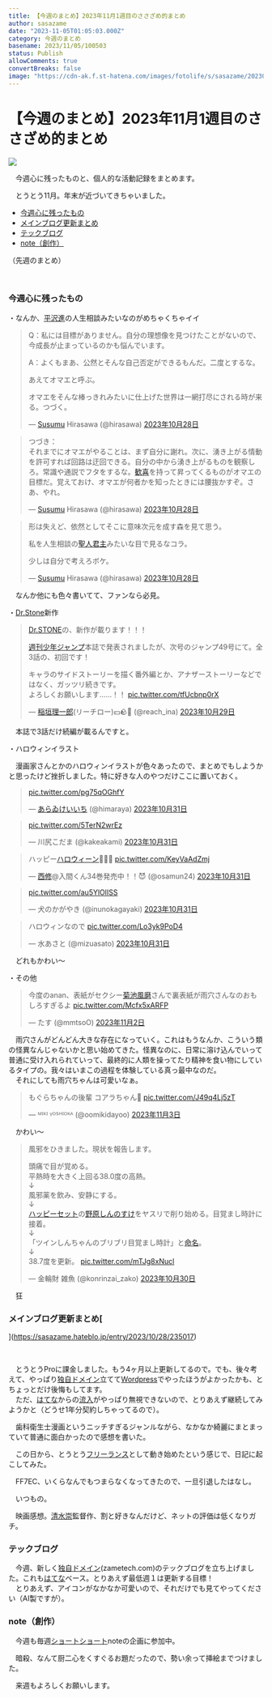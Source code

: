 ```yaml
---
title: 【今週のまとめ】2023年11月1週目のささざめ的まとめ
author: sasazame
date: "2023-11-05T01:05:03.000Z"
category: 今週のまとめ
basename: 2023/11/05/100503
status: Publish
allowComments: true
convertBreaks: false
image: "https://cdn-ak.f.st-hatena.com/images/fotolife/s/sasazame/20230812/20230812235302.png"
---
```

# 【今週のまとめ】2023年11月1週目のささざめ的まとめ

![](https://cdn-ak.f.st-hatena.com/images/fotolife/s/sasazame/20230812/20230812235302.png)

　今週心に残ったものと、個人的な活動記録をまとめます。

<!-- Extended Body -->

　とうとう11月。年末が近づいてきちゃいました。

-   [今週心に残ったもの](#今週心に残ったもの)
-   [メインブログ更新まとめ](#メインブログ更新まとめ)
-   [テックブログ](#テックブログ)
-   [note（創作）](#note創作)

（先週のまとめ）

 [](https://sasazame.hateblo.jp/entry/2023/10/29/083121)

### 今週心に残ったもの

・なんか、[平沢進](https://d.hatena.ne.jp/keyword/%CA%BF%C2%F4%BF%CA)の人生相談みたいなのがめちゃくちゃイイ

> Q：私には目標がありません。自分の理想像を見つけたことがないので、今成長が止まっているのかも悩んでいます。  
>   
> A：よくもまあ、公然とそんな自己否定ができるもんだ。二度とするな。  
>   
> あえてオマエと呼ぶ。  
>   
> オマエをそんな棒っきれみたいに仕上げた世界は一網打尽にされる時が来る。つづく。
> 
> — [Susumu](https://d.hatena.ne.jp/keyword/Susumu) Hirasawa (@hirasawa) [2023年10月28日](https://twitter.com/hirasawa/status/1718244975647834339?ref_src=twsrc%5Etfw)

> つづき：  
> それまでにオマエがやることは、まず自分に謝れ。次に、湧き上がる情動を許可すれば回路は迂回できる。自分の中から湧き上がるものを観察しろ。常識や通説でフタをするな。[歓喜](https://d.hatena.ne.jp/keyword/%B4%BF%B4%EE)を持って昇ってくるものがオマエの目標だ。覚えておけ、オマエが何者かを知ったときには腰抜かすぞ。さあ、やれ。
> 
> — [Susumu](https://d.hatena.ne.jp/keyword/Susumu) Hirasawa (@hirasawa) [2023年10月28日](https://twitter.com/hirasawa/status/1718246233658294404?ref_src=twsrc%5Etfw)

> 形は失えど、依然としてそこに意味次元を成す森を見て思う。  
>   
> 私を人生相談の[聖人君主](https://d.hatena.ne.jp/keyword/%C0%BB%BF%CD%B7%AF%BC%E7)みたいな目で見るなコラ。  
>   
> 少しは自分で考えろボケ。
> 
> — [Susumu](https://d.hatena.ne.jp/keyword/Susumu) Hirasawa (@hirasawa) [2023年10月28日](https://twitter.com/hirasawa/status/1718247491823669632?ref_src=twsrc%5Etfw)

　なんか他にも色々書いてて、ファンなら必見。

・[Dr.Stone](https://d.hatena.ne.jp/keyword/Dr.Stone)新作

> [Dr.STONE](https://d.hatena.ne.jp/keyword/Dr.STONE)の、新作が載ります！！！  
>   
> [週刊少年ジャンプ](https://d.hatena.ne.jp/keyword/%BD%B5%B4%A9%BE%AF%C7%AF%A5%B8%A5%E3%A5%F3%A5%D7)本誌で発表されましたが、次号のジャンプ49号にて。全3話の、初回です！  
>   
> キャラのサイドストーリーを描く番外編とか、アナザーストーリーなどではなく、ガッツリ続きです。  
> よろしくお願いします……！！ [pic.twitter.com/tfUcbnp0rX](https://t.co/tfUcbnp0rX)
> 
> — [稲垣理一郎](https://d.hatena.ne.jp/keyword/%B0%F0%B3%C0%CD%FD%B0%EC%CF%BA)(リーチロー)💵🪨🏈 (@reach\_ina) [2023年10月29日](https://twitter.com/reach_ina/status/1718652940658090226?ref_src=twsrc%5Etfw)

　本誌で3話だけ続編が載るんですと。

・ハロウィンイラスト

　漫画家さんとかのハロウィンイラストが色々あったので、まとめでもしようかと思ったけど挫折しました。特に好きな人のやつだけここに置いておく。

> [pic.twitter.com/pg75qOGhfY](https://t.co/pg75qOGhfY)
> 
> — [あらゐけいいち](https://d.hatena.ne.jp/keyword/%A4%A2%A4%E9%A4%F0%A4%B1%A4%A4%A4%A4%A4%C1) (@himaraya) [2023年10月31日](https://twitter.com/himaraya/status/1719271093331226802?ref_src=twsrc%5Etfw)

> [pic.twitter.com/5TerN2wrEz](https://t.co/5TerN2wrEz)
> 
> — 川尻こだま (@kakeakami) [2023年10月31日](https://twitter.com/kakeakami/status/1719269644366922035?ref_src=twsrc%5Etfw)

> ハッピー[ハロウィーン](https://d.hatena.ne.jp/keyword/%A5%CF%A5%ED%A5%A6%A5%A3%A1%BC%A5%F3)🍷🦇🎃 [pic.twitter.com/KeyVaAdZmj](https://t.co/KeyVaAdZmj)
> 
> — [西修](https://d.hatena.ne.jp/keyword/%C0%BE%BD%A4)@入間くん34巻発売中！！😈 (@osamun24) [2023年10月31日](https://twitter.com/osamun24/status/1719186265793527925?ref_src=twsrc%5Etfw)

> [pic.twitter.com/au5YlOlISS](https://t.co/au5YlOlISS)
> 
> — 犬のかがやき (@inunokagayaki) [2023年10月31日](https://twitter.com/inunokagayaki/status/1719344864264147300?ref_src=twsrc%5Etfw)

> ハロウィンなので [pic.twitter.com/Lo3yk9PoD4](https://t.co/Lo3yk9PoD4)
> 
> — 水あさと (@mizuasato) [2023年10月31日](https://twitter.com/mizuasato/status/1719355980314751005?ref_src=twsrc%5Etfw)

　どれもかわい～

・その他

> 今度のanan、表紙がセクシー[菊池風磨](https://d.hatena.ne.jp/keyword/%B5%C6%C3%D3%C9%F7%CB%E1)さんで裏表紙が雨穴さんなのおもしろすぎるよ [pic.twitter.com/Mcfx5xARFP](https://t.co/Mcfx5xARFP)
> 
> — たす (@mmtsoO) [2023年11月2日](https://twitter.com/mmtsoO/status/1720030902116557117?ref_src=twsrc%5Etfw)

　雨穴さんがどんどん大きな存在になっていく。これはもうなんか、こういう類の怪異なんじゃないかと思い始めてきた。怪異なのに、日常に溶け込んでいって普通に受け入れられていって、最終的に人類を操ってたり精神を食い物にしているタイプの。我々はいまこの過程を体験している真っ最中なのだ。  
　それにしても雨穴ちゃんは可愛いなぁ。

> もぐらちゃんの後輩 コアラちゃん🐾 [pic.twitter.com/J49q4Lj5zT](https://t.co/J49q4Lj5zT)
> 
> — ᴹᴵᴷᴵ ᵞᴼᔆᴴᴵᴼᴷᴬ (@oomikidayoo) [2023年11月3日](https://twitter.com/oomikidayoo/status/1720425962637299885?ref_src=twsrc%5Etfw)

　かわい～

> 風邪をひきました。現状を報告します。  
>   
> 頭痛で目が覚める。  
> 平熱時を大きく上回る38.0度の高熱。  
> ↓  
> 風邪薬を飲み、安静にする。  
> ↓  
> [ハッピーセット](https://d.hatena.ne.jp/keyword/%A5%CF%A5%C3%A5%D4%A1%BC%A5%BB%A5%C3%A5%C8)の[野原しんのすけ](https://d.hatena.ne.jp/keyword/%CC%EE%B8%B6%A4%B7%A4%F3%A4%CE%A4%B9%A4%B1)をヤスリで削り始める。目覚まし時計に接着。  
> ↓  
> 「ツインしんちゃんのブリブリ目覚まし時計」と[命名](https://d.hatena.ne.jp/keyword/%CC%BF%CC%BE)。  
> ↓  
> 38.7度を更新。 [pic.twitter.com/mTJg8xNucl](https://t.co/mTJg8xNucl)
> 
> — 金輪財 雑魚 (@konrinzai\_zako) [2023年10月30日](https://twitter.com/konrinzai_zako/status/1718924061802414100?ref_src=twsrc%5Etfw)

　狂

### メインブログ更新まとめ[  
](https://sasazame.hateblo.jp/entry/2023/10/28/235017)

 [](https://sasazame.hateblo.jp/entry/2023/10/28/235017)

　とうとうProに課金しました。もう4ヶ月以上更新してるので。でも、後々考えて、やっぱり[独自ドメイン](https://d.hatena.ne.jp/keyword/%C6%C8%BC%AB%A5%C9%A5%E1%A5%A4%A5%F3)立てて[Wordpress](https://d.hatena.ne.jp/keyword/Wordpress)でやったほうがよかったかも、とちょっとだけ後悔もしてます。  
　ただ、[はてな](https://d.hatena.ne.jp/keyword/%A4%CF%A4%C6%A4%CA)からの[流入](https://d.hatena.ne.jp/keyword/%CE%AE%C6%FE)がやっぱり無視できないので、とりあえず継続してみようかと（どうせ1年分契約しちゃってるので）。 [](https://sasazame.hateblo.jp/entry/2023/10/30/211422)

　歯科衛生士漫画というニッチすぎるジャンルながら、なかなか綺麗にまとまっていて普通に面白かったので感想を書いた。

　この日から、とうとう[フリーランス](https://d.hatena.ne.jp/keyword/%A5%D5%A5%EA%A1%BC%A5%E9%A5%F3%A5%B9)として動き始めたという感じで、日記に起こしてみた。 [](https://sasazame.hateblo.jp/entry/2023/11/01/192934)

　FF7EC、いくらなんでもつまらなくなってきたので、一旦引退したはなし。

　いつもの。

　映画感想。[清水崇](https://d.hatena.ne.jp/keyword/%C0%B6%BF%E5%BF%F2)監督作、割と好きなんだけど、ネットの評価は低くなりガチ。

### テックブログ

　今週、新しく[独自ドメイン](https://d.hatena.ne.jp/keyword/%C6%C8%BC%AB%A5%C9%A5%E1%A5%A4%A5%F3)(zametech.com)のテックブログを立ち上げました。これも[はてな](https://d.hatena.ne.jp/keyword/%A4%CF%A4%C6%A4%CA)ベース。とりあえず最低週１は更新する目標！  
　とりあえず、アイコンがなかなか可愛いので、それだけでも見てやってください（AI製ですが）。

### note（創作）

　今週も毎週[ショートショート](https://d.hatena.ne.jp/keyword/%A5%B7%A5%E7%A1%BC%A5%C8%A5%B7%A5%E7%A1%BC%A5%C8)noteの企画に参加中。

　暗殺、なんて厨二心をくすぐるお題だったので、勢い余って挿絵までつけました。

　来週もよろしくお願いします。